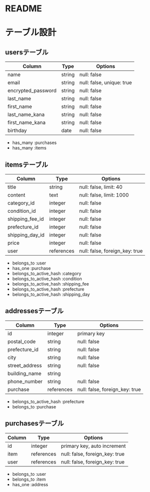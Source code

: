 # README

# テーブル設計

## usersテーブル
| Column             | Type   | Options                   | 
| ------------------ | ------ | ------------------------- |
| name               | string | null: false               |
| email              | string | null: false, unique: true |
| encrypted_password | string | null: false               |
| last_name          | string | null: false               |
| first_name         | string | null: false               |
| last_name_kana     | string | null: false               |
| first_name_kana    | string | null: false               |
| birthday           | date   | null: false               |

- has_many :purchases
- has_many :items

## itemsテーブル
| Column             | Type       | Options                        | 
| ------------------ | ---------- | -------------------------------|
| title              | string     | null: false, limit: 40         |
| content            | text       | null: false, limit: 1000       |
| category_id        | integer    | null: false                    |
| condition_id       | integer    | null: false                    |
| shipping_fee_id    | integer    | null: false                    |
| prefecture_id      | integer    | null: false                    |
| shipping_day_id    | integer    | null: false                    |
| price              | integer    | null: false                    |
| user               | references | null: false, foreign_key: true |

- belongs_to :user
- has_one :purchase
- belongs_to_active_hash :category
- belongs_to_active_hash :condition
- belongs_to_active_hash :shipping_fee
- belongs_to_active_hash :prefecture
- belongs_to_active_hash :shipping_day

## addressesテーブル

| Column             | Type       | Options                                  | 
| ------------------ | ---------- | ---------------------------------------- |
| id                 | integer    | primary key                              |
| postal_code        | string     | null: false                              |
| prefecture_id      | string     | null: false                              |
| city               | string     | null: false                              |
| street_address     | string     | null: false                              |
| building_name      | string     |                                          |
| phone_number       | string     | null: false                              |
| purchase           | references | null: false, foreign_key: true           |

- belongs_to_active_hash :prefecture
- belongs_to :purchase

## purchasesテーブル
| Column      | Type       | Options                        |
| ----------- | ---------- | ------------------------------ |
| id          | integer    | primary key, auto increment    |
| item        | references | null: false, foreign_key: true |
| user        | references | null: false, foreign_key: true |

- belongs_to :user
- belongs_to :item
- has_one :address